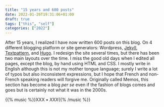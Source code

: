 ```yaml
---
title: "15 years and 600 posts"
date: 2022-01-26T19:31:06+01:00
draft: true
tags: ["this", "self"]
categories: ["2022"]
---
```

After 15 years, I realized I have now written 600 posts on this blog. On 4 different blogging platform or site generators: Wordpress, [Jekyll](/post/blogging-about-this-blog/), [Textpattern](/post/switching-to-textpattern/), and [Hugo](/post/migrating-to-hugo/). I redesign the site several times, but there has been two main layouts over the time. I miss the good old days when I edited all pages, except the blog, by hand using HTML and CSS. I mostly write in English although this is not my mother tongue language; surely I write a lot of typos but also inconsistent expressions, but I hope that French and non-French speaking readers will forgive me. Originally called Memos, this section has become a blog _per se_ even if the fashion of blogs comes and goes but is certainly not what it was in the 2000s.

{{% music %}}XXX • _XXX_{{% /music %}}

